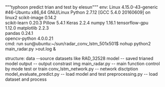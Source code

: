 """typhoon predict trian and test by elesun"""
env:
	Linux 4.15.0-43-generic #46-Ubuntu x86_64 GNU/Linux
	Python 2.7.12 [GCC 5.4.0 20160609] on linux2
    scikit-image                       0.14.2     
    scikit-learn                       0.20.3 
    Pillow                             5.4.1 
    Keras                              2.2.4
    numpy                              1.16.1 
    tensorflow-gpu                     1.12.0 
    matplotlib                         2.2.3   
    pandas                             0.24.1  
    opencv-python                      4.0.0.21  
cmd:
	run
	sun@ubuntu:~/sun/radar_conv_lstm_501x501$ nohup python2 main_radar.py >out.log &

structure:
	data --source datasets like RAD_32528
	model -- saved trianed model
	output -- output constrast img
	main_radar.py -- main function control by mode test or train
	conv_lstm_network.py -- network disctption
	model_evaluate_predict.py -- load model and test
	preprocessing.py -- load dataset and process
